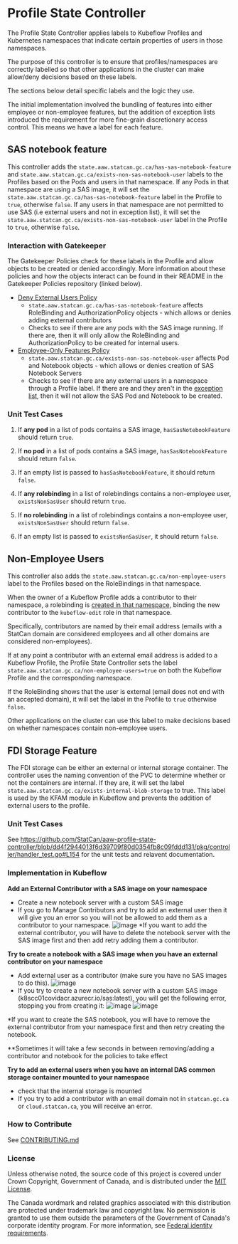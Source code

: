 # Profile State Controller

The Profile State Controller applies labels to Kubeflow Profiles and Kubernetes namespaces that indicate certain properties of users in those namespaces.

The purpose of this controller is to ensure that profiles/namespaces are correctly labelled so that other applications in the cluster can make allow/deny decisions based on these labels.

The sections below detail specific labels and the logic they use.

The initial implementation involved the bundling of features into either employee or non-employee features, but the addition of exception lists introduced the requirement for more fine-grain discretionary access control. This means we have a label for each feature.
## SAS notebook feature

This controller adds the `state.aaw.statcan.gc.ca/has-sas-notebook-feature` and `state.aaw.statcan.gc.ca/exists-non-sas-notebook-user` labels to the Profiles based on the Pods and users in that namespace.
If any Pods in that namespace are using a SAS image, it will set the `state.aaw.statcan.gc.ca/has-sas-notebook-feature` label in the Profile to `true`, otherwise `false`.
If any users in that namespace are not permitted to use SAS (i.e external users and not in exception list), it will set the `state.aaw.statcan.gc.ca/exists-non-sas-notebook-user` label in the Profile to `true`, otherwise `false`.

### Interaction with Gatekeeper

The Gatekeeper Policies check for these labels in the Profile and allow objects to be created or denied accordingly. More information about these policies and how the objects interact can be found in their README in the Gatekeeper Policies repository (linked below).
- [Deny External Users Policy](https://github.com/StatCan/gatekeeper-policies/tree/master/general/deny-external-users)
  - `state.aaw.statcan.gc.ca/has-sas-notebook-feature` affects RoleBinding and AuthorizationPolicy objects - which allows or denies adding external contributors
  - Checks to see if there are any pods with the SAS image running. If there are, then it will only allow the RoleBinding and AuthorizationPolicy to be created for internal users.
- [Employee-Only Features Policy](https://github.com/StatCan/gatekeeper-policies/tree/master/pod-security-policy/deny-employee-only-features)
  - `state.aaw.statcan.gc.ca/exists-non-sas-notebook-user` affects Pod and Notebook objects - which allows or denies creation of SAS Notebook Servers
  - Checks to see if there are any external users in a namespace through a Profile label. If there are and they aren't in the [exception list](https://github.com/StatCan/aaw-kubeflow-profiles/blob/main/non-employee-exceptions-config.jsonnet), then it will not allow the SAS Pod and Notebook to be created.

### Unit Test Cases

1. If **any pod** in a list of pods contains a SAS image, `hasSasNotebookFeature` should return `true`.
2. If **no pod** in a list of pods contains a SAS image,  `hasSasNotebookFeature` should return `false`.
3. If an empty list is passed to `hasSasNotebookFeature`, it should return `false`.

4. If **any rolebinding** in a list of rolebindings contains a non-employee user, `existsNonSasUser` should return `true`.
5. If **no rolebinding** in a list of rolebindings contains a non-employee user, `existsNonSasUser` should return `false`.
6. If an empty list is passed to `existsNonSasUser`, it should return `false`.

## Non-Employee Users

This controller also adds the `state.aaw.statcan.gc.ca/non-employee-users` label to the Profiles based on the RoleBindings in that namespace.

When the owner of a Kubeflow Profile adds a contributor to their namespace, a rolebinding is [created in that namespace](https://www.kubeflow.org/docs/components/multi-tenancy/getting-started/#managing-contributors-manually), binding the new contributor to the `kubeflow-edit` role in that namespace.

Specifically, contributors are named by their email address (emails with a StatCan domain are considered employees and all other domains are considered non-employees).

If at any point a contributor with an external email address is added to a Kubeflow Profile, the Profile State Controller sets the label `state.aaw.statcan.gc.ca/non-employee-users=true` on both the Kubeflow Profile and the corresponding namespace.

If the RoleBinding shows that the user is external (email does not end with an accepted domain), it will set the label in the Profile to `true` otherwise `false`.

Other applications on the cluster can use this label to make decisions based on whether namespaces contain non-employee users.

## FDI Storage Feature
The FDI storage can be either an external or internal storage container. The controller uses the naming convention of the PVC to determine whether or not the containers are internal. If they are, it will set the label `state.aaw.statcan.gc.ca/exists-internal-blob-storage` to true. This label is used by the KFAM module in Kubeflow and prevents the addition of external users to the profile. 

### Unit Test Cases
See https://github.com/StatCan/aaw-profile-state-controller/blob/dd4f2944013f6d39709f80d0354fb8c09fddd131/pkg/controller/handler_test.go#L154 for the unit tests and relavent documentation.

### Implementation in Kubeflow
**Add an External Contributor with a SAS image on your namespace**
- Create a new notebook server with a custom SAS image
- If you go to Manage Contributors and try to add an external user then it will give you an error so you will not be allowed to add them as a contributor to your namespace.
![image](https://user-images.githubusercontent.com/57377830/171225642-4291de80-9e33-4f3f-9192-d0d608269198.png)
*If you want to add the external contributor, you will have to delete the notebook server with the SAS image first and then add retry adding them a contributor.

**Try to create a notebook with a SAS image when you have an external contributor on your namespace**
- Add external user as a contributor (make sure you have no SAS images to do this).
![image](https://user-images.githubusercontent.com/57377830/171225762-69ec2ac1-425b-4d9f-975b-dc6bc251833d.png)
- If you try to create a new notebook server with a custom SAS image (k8scc01covidacr.azurecr.io/sas:latest), you will get the following error, stopping you from creating it:
![image](https://user-images.githubusercontent.com/57377830/171225844-5f1e9da6-f304-4c82-8d26-81f0be0aa577.png)
![image](https://user-images.githubusercontent.com/57377830/171225864-cfd8fa61-b8a8-41ed-a5f8-3d316d7bf35c.png)


*If you want to create the SAS notebook, you will have to remove the external contributor from your namespace first and then retry creating the notebook.

**Sometimes it will take a few seconds in between removing/adding a contributor and notebook for the policies to take effect

**Try to add an external users when you have an internal DAS common storage container mounted to your namespace**
- check that the internal storage is mounted
- If you try to add a contributor with an email domain not in `statcan.gc.ca` or `cloud.statcan.ca`, you will receive an error.


### How to Contribute

See [CONTRIBUTING.md](CONTRIBUTING.md)

### License

Unless otherwise noted, the source code of this project is covered under Crown Copyright, Government of Canada, and is distributed under the [MIT License](LICENSE).

The Canada wordmark and related graphics associated with this distribution are protected under trademark law and copyright law.
No permission is granted to use them outside the parameters of the Government of Canada's corporate identity program.
For more information, see [Federal identity requirements](https://www.canada.ca/en/treasury-board-secretariat/topics/government-communications/federal-identity-requirements.html).
